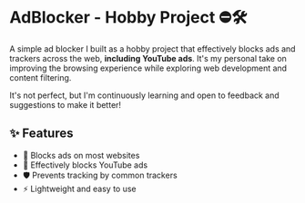 # AdBlocker - Hobby Project ⛔🛠️

A simple ad blocker I built as a hobby project that effectively blocks ads and trackers across the web, **including YouTube ads**. It's my personal take on improving the browsing experience while exploring web development and content filtering.

It's not perfect, but I'm continuously learning and open to feedback and suggestions to make it better!

## ✨ Features
- 🚫 Blocks ads on most websites
- 🎥 Effectively blocks YouTube ads
- 🛡️ Prevents tracking by common trackers
- ⚡ Lightweight and easy to use
